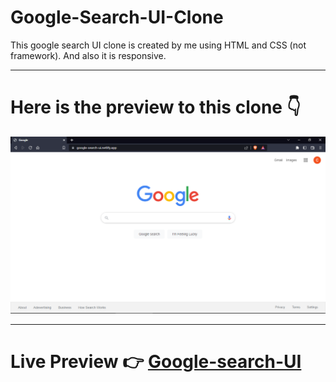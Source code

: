 # Google-Search-UI-Clone
This google search UI clone is created by me using HTML and CSS (not framework). And also it is responsive.

---
# Here is the preview to this clone 👇
<img src="preview.png" alt="Google-search" title="Google-Search">

---
# Live Preview 👉 [Google-search-UI](https://google-search-ui.netlify.app/)
